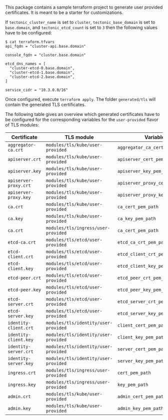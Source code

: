 This package contains a sample terraform project to generate user provided certificates.
It is meant to be a starter for customizations.

If `tectonic_cluster_name` is set to `cluster`,
`tectonic_base_domain` is set to `base.domain`,
and `tectonic_etcd_count` is set to `3`
then the following values have to be configured:

```
$ cat terraform.tfvars
api_fqdn = "cluster-api.base.domain"

console_fqdn = "cluster.base.domain"

etcd_dns_names = [
  "cluster-etcd-0.base.domain",
  "cluster-etcd-1.base.domain",
  "cluster-etcd-2.base.domain",
]

service_cidr = "10.3.0.0/16"
```

Once configured, execute `terraform apply`. The folder `generated/tls` will contain the generated TLS certificates.

The following table gives an overview which generated certificates have to be configured for the corresponding variables for the `user-provided` flavor of TLS modules:

Certificate           | TLS module                           | Variable
----------------------|--------------------------------------|---------
`aggregator-ca.crt`   | `modules/tls/kube/user-provided`     | `aggregator_ca_cert_pem_path`
`apiserver.crt`       | `modules/tls/kube/user-provided`     | `apiserver_cert_pem_path`
`apiserver.key`       | `modules/tls/kube/user-provided`     | `apiserver_key_pem_path`
`apiserver-proxy.crt` | `modules/tls/kube/user-provided`     | `apiserver_proxy_cert_pem_path`
`apiserver-proxy.key` | `modules/tls/kube/user-provided`     | `apiserver_proxy_key_pem_path`
`ca.crt`              | `modules/tls/kube/user-provided`     | `ca_cert_pem_path`
`ca.key`              | `modules/tls/kube/user-provided`     | `ca_key_pem_path`
`ca.crt`              | `modules/tls/ingress/user-provided`  | `ca_cert_pem_path`
`etcd-ca.crt`         | `modules/tls/etcd/user-provided`     | `etcd_ca_crt_pem_path`
`etcd-client.crt`     | `modules/tls/etcd/user-provided`     | `etcd_client_crt_pem_path`
`etcd-client.key`     | `modules/tls/etcd/user-provided`     | `etcd_client_key_pem_path`
`etcd-peer.crt`       | `modules/tls/etcd/user-provided`     | `etcd_peer_crt_pem_path`
`etcd-peer.key`       | `modules/tls/etcd/user-provided`     | `etcd_peer_key_pem_path`
`etcd-server.crt`     | `modules/tls/etcd/user-provided`     | `etcd_server_crt_pem_path`
`etcd-server.key`     | `modules/tls/etcd/user-provided`     | `etcd_server_key_pem_path`
`identity-client.crt` | `modules/tls/identity/user-provided` | `client_cert_pem_path`
`identity-client.key` | `modules/tls/identity/user-provided` | `client_key_pem_path`
`identity-server.crt` | `modules/tls/identity/user-provided` | `server_cert_pem_path`
`identity-server.key` | `modules/tls/identity/user-provided` | `server_key_pem_path`
`ingress.crt`         | `modules/tls/ingress/user-provided`  | `cert_pem_path`
`ingress.key`         | `modules/tls/ingress/user-provided`  | `key_pem_path`
`admin.crt`           | `modules/tls/kube/user-provided`     | `admin_cert_pem_path`
`admin.key`           | `modules/tls/kube/user-provided`     | `admin_key_pem_path`

